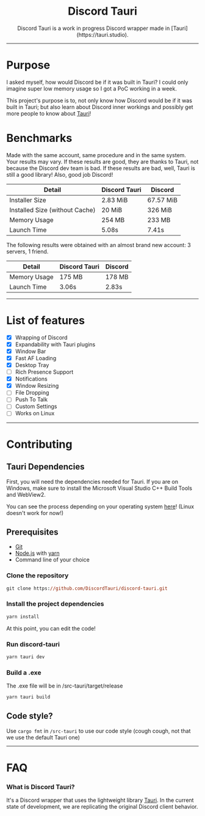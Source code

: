 <h1 align="center">Discord Tauri</h1>

<p align="center">
    Discord Tauri is a work in progress Discord wrapper made in [Tauri](https://tauri.studio).
</p>

---

# Purpose

I asked myself, how would Discord be if it was built in Tauri? I could only imagine super low memory usage so I got a PoC working in a week.

This project's purpose is to, not only know how Discord would be if it was built in Tauri; but also learn about Discord inner workings and possibly get more people to know about [Tauri](https://tauri.studio)!

# Benchmarks

Made with the same account, same procedure and in the same system.
Your results may vary.
If these results are good, they are thanks to Tauri, not because the Discord dev team is bad.
If these results are bad, well, Tauri is still a good library! Also, good job Discord!

| Detail                         | Discord Tauri | Discord   |
| ------------------------------ | ------------- | --------- |
| Installer Size                 | 2.83 MiB      | 67.57 MiB |
| Installed Size (without Cache) | 20 MiB        | 326 MiB   |
| Memory Usage                   | 254 MB        | 233 MB    |
| Launch Time                    | 5.08s         | 7.41s     |

The following results were obtained with an almost brand new account: 3 servers, 1 friend.

| Detail         | Discord Tauri | Discord   |
| -------------- | ------------- | --------- |
| Memory Usage   | 175 MB        | 178 MB    |
| Launch Time    | 3.06s         | 2.83s     |

---

# List of features
- [x] Wrapping of Discord
- [x] Expandability with Tauri plugins
- [x] Window Bar
- [x] Fast AF Loading
- [x] Desktop Tray
- [ ] Rich Presence Support
- [x] Notifications
- [x] Window Resizing
- [ ] File Dropping
- [ ] Push To Talk
- [ ] Custom Settings
- [ ] Works on Linux

---

# Contributing

## Tauri Dependencies

First, you will need the dependencies needed for Tauri. If you are on Windows, make sure to install the Microsoft Visual Studio C++ Build Tools and WebView2.

You can see the process depending on your operating system <a href="https://tauri.studio/en/docs/getting-started/intro">here</a>! (Linux doesn't work for now!)

## Prerequisites
- [Git](https://git-scm.com)
- [Node.js](https://nodejs.org/en/) with [yarn](https://yarnpkg.com/getting-started)
- Command line of your choice

### Clone the repository
```ps
git clone https://github.com/DiscordTauri/discord-tauri.git
```
### Install the project dependencies
```ps
yarn install
```
At this point, you can edit the code!
### Run discord-tauri
```ps
yarn tauri dev
```
### Build a .exe
The .exe file will be in /src-tauri/target/release
```ps
yarn tauri build
```

## Code style?
Use `cargo fmt` in `/src-tauri` to use our code style (cough cough, not that we use the default Tauri one)

---

# FAQ

### What is Discord Tauri?
It's a Discord wrapper that uses the lightweight library [Tauri](https://tauri.studio). In the current state of development, we are replicating the original Discord client behavior.
